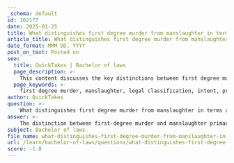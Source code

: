 ```yaml
---
_schema: default
id: 162177
date: 2025-01-25
title: What distinguishes first degree murder from manslaughter in terms of legal classification?
article_title: What distinguishes first degree murder from manslaughter in terms of legal classification?
date_format: MMM DD, YYYY
post_on_text: Posted on
seo:
  title: QuickTakes | Bachelor of laws
  page_description: >-
    This content discusses the key distinctions between first degree murder and manslaughter, focusing on intent, premeditation, and the circumstances surrounding the act, which are essential for legal classification and determining penalties.
  page_keywords: >-
    first degree murder, manslaughter, legal classification, intent, premeditation, circumstances, emotional distress, provocation, killing, culpability
author: QuickTakes
question: >-
    What distinguishes first degree murder from manslaughter in terms of legal classification?
answer: >-
    The distinction between first-degree murder and manslaughter primarily revolves around the concepts of intent, premeditation, and the circumstances surrounding the act.\n\n1. **Intent**: \n   - **First-Degree Murder**: This classification involves a clear intent to kill or cause serious harm. It is characterized by premeditation, meaning the perpetrator planned the act beforehand. For example, if an individual carefully devises a plan to kill someone and executes that plan, they would be charged with first-degree murder.\n   - **Manslaughter**: In contrast, manslaughter typically involves a lack of intent to kill. It may occur in situations where the perpetrator acts in the heat of passion or under provocation, leading to an unintentional killing. For instance, if someone kills another person during a sudden altercation without prior intent to harm, this may be classified as manslaughter.\n\n2. **Premeditation**:\n   - **First-Degree Murder**: The presence of premeditation is a key factor. The act is not only intentional but also planned, which elevates the crime to first-degree murder.\n   - **Manslaughter**: There is no premeditation involved. The act is often impulsive, resulting from emotional distress or provocation, which mitigates the culpability of the offender.\n\n3. **Circumstances**:\n   - **First-Degree Murder**: The circumstances surrounding the act often indicate a calculated decision to kill, which can include factors like the use of a weapon, the method of killing, and the context in which the act was committed.\n   - **Manslaughter**: The circumstances may involve emotional turmoil, such as a sudden fight or a situation where the perpetrator was provoked, leading to a loss of self-control.\n\nIn summary, the primary distinctions between first-degree murder and manslaughter lie in the intent behind the act, the presence of premeditation, and the specific circumstances that led to the killing. Understanding these differences is crucial for legal classification and the application of appropriate penalties.
subject: Bachelor of laws
file_name: what-distinguishes-first-degree-murder-from-manslaughter-in-terms-of-legal-classification.md
url: /learn/bachelor-of-laws/questions/what-distinguishes-first-degree-murder-from-manslaughter-in-terms-of-legal-classification
score: -1.0
---
```


&nbsp;